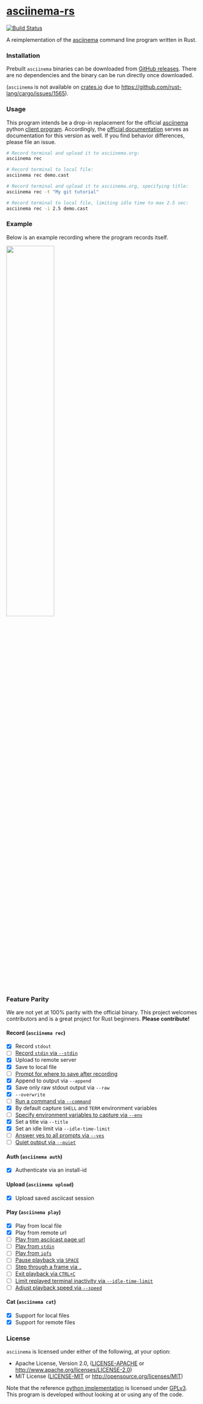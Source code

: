 # [asciinema-rs][self]

[![Build Status](https://travis-ci.org/LegNeato/asciinema-rs.svg?branch=master)](https://travis-ci.org/LegNeato/asciinema-rs)

A reimplementation of the [asciinema][asciinema] command line program written in
Rust.

### Installation

Prebuilt `asciinema` binaries can be downloaded from [GitHub releases](https://github.com/LegNeato/asciinema-rs/releases). There are no
dependencies and the binary can be run directly once downloaded.

(`asciinema` is not available on [crates.io](https://crates.io) due to https://github.com/rust-lang/cargo/issues/1565).

### Usage

This program intends be a drop-in replacement for the official
[asciinema][asciinema] python [client program][original]. Accordingly, the
[official documentation](https://asciinema.org/docs/getting-started) serves
as documentation for this version as well. If you find behavior differences, please file an issue.

```sh
# Record terminal and upload it to asciinema.org:
asciinema rec

# Record terminal to local file:
asciinema rec demo.cast

# Record terminal and upload it to asciinema.org, specifying title:
asciinema rec -t "My git tutorial"

# Record terminal to local file, limiting idle time to max 2.5 sec:
asciinema rec -i 2.5 demo.cast
```

### Example

Below is an example recording where the program records itself.

<a href="https://asciinema.org/a/CYnuc8LuJ6WYSc9oDpiF1GDav"><img src="https://asciinema.org/a/CYnuc8LuJ6WYSc9oDpiF1GDav.png" width="50%"></a>

### Feature Parity

We are not yet at 100% parity with the official binary. This project welcomes
contributors and is a great project for Rust beginners. **Please contribute!**

#### Record (`asciinema rec`)

* [x] Record `stdout`
* [ ] [Record `stdin` via `--stdin`][issue.4]
* [x] Upload to remote server
* [x] Save to local file
* [ ] [Prompt for where to save after recording][issue.5]
* [x] Append to output via `--append`
* [x] Save only raw stdout output via `--raw`
* [x] `--overwrite`
* [ ] [Run a command via `--command`][issue.3]
* [x] By default capture `SHELL` and `TERM` environment variables
* [ ] [Specify environment variables to capture via `--env`][issue.8]
* [x] Set a title via `--title`
* [x] Set an idle limit via `--idle-time-limit`
* [ ] [Answer yes to all prompts via `--yes`][issue.9]
* [ ] [Quiet output via `--quiet`][issue.10]

#### Auth (`asciinema auth`)

* [x] Authenticate via an install-id

#### Upload (`asciinema upload`)

* [x] Upload saved asciicast session

#### Play (`asciinema play`)

* [x] Play from local file
* [x] Play from remote url
* [ ] [Play from asciicast page url][issue.24]
* [ ] [Play from `stdin`][issue.25]
* [ ] [Play from `ipfs`][issue.26]
* [ ] [Pause playback via `SPACE`][issue.27]
* [ ] [Step through a frame via `.`][issue.28]
* [ ] [Exit playback via `CTRL+C`][issue.29]
* [ ] [Limit replayed terminal inactivity via `--idle-time-limit`][issue.30]
* [ ] [Adjust playback speed via `--speed`][issue.31]

#### Cat (`asciinema cat`)

* [x] Support for local files
* [x] Support for remote files

### License

`asciinema` is licensed under either of the following, at your option:

* Apache License, Version 2.0, ([LICENSE-APACHE](LICENSE-APACHE) or http://www.apache.org/licenses/LICENSE-2.0)
* MIT License ([LICENSE-MIT](LICENSE-MIT) or http://opensource.org/licenses/MIT)

Note that the reference [python implementation][original] is licensed under [GPLv3](https://github.com/asciinema/asciinema/blob/develop/LICENSE). This program is developed without looking at or using any of the code.

[self]: https://github.com/LegNeato/asciinema-rs
[asciinema]: https://asciinema.org
[original]: https://github.com/asciinema/asciinema
[issue.1]: https://github.com/LegNeato/asciinema-rs/issues/1
[issue.2]: https://github.com/LegNeato/asciinema-rs/issues/2
[issue.3]: https://github.com/LegNeato/asciinema-rs/issues/3
[issue.4]: https://github.com/LegNeato/asciinema-rs/issues/4
[issue.5]: https://github.com/LegNeato/asciinema-rs/issues/5
[issue.6]: https://github.com/LegNeato/asciinema-rs/issues/6
[issue.7]: https://github.com/LegNeato/asciinema-rs/issues/7
[issue.8]: https://github.com/LegNeato/asciinema-rs/issues/8
[issue.9]: https://github.com/LegNeato/asciinema-rs/issues/9
[issue.10]: https://github.com/LegNeato/asciinema-rs/issues/10
[issue.22]: https://github.com/LegNeato/asciinema-rs/issues/22
[issue.23]: https://github.com/LegNeato/asciinema-rs/issues/23
[issue.24]: https://github.com/LegNeato/asciinema-rs/issues/24
[issue.25]: https://github.com/LegNeato/asciinema-rs/issues/25
[issue.26]: https://github.com/LegNeato/asciinema-rs/issues/26
[issue.27]: https://github.com/LegNeato/asciinema-rs/issues/27
[issue.28]: https://github.com/LegNeato/asciinema-rs/issues/28
[issue.29]: https://github.com/LegNeato/asciinema-rs/issues/29
[issue.30]: https://github.com/LegNeato/asciinema-rs/issues/30
[issue.31]: https://github.com/LegNeato/asciinema-rs/issues/31
